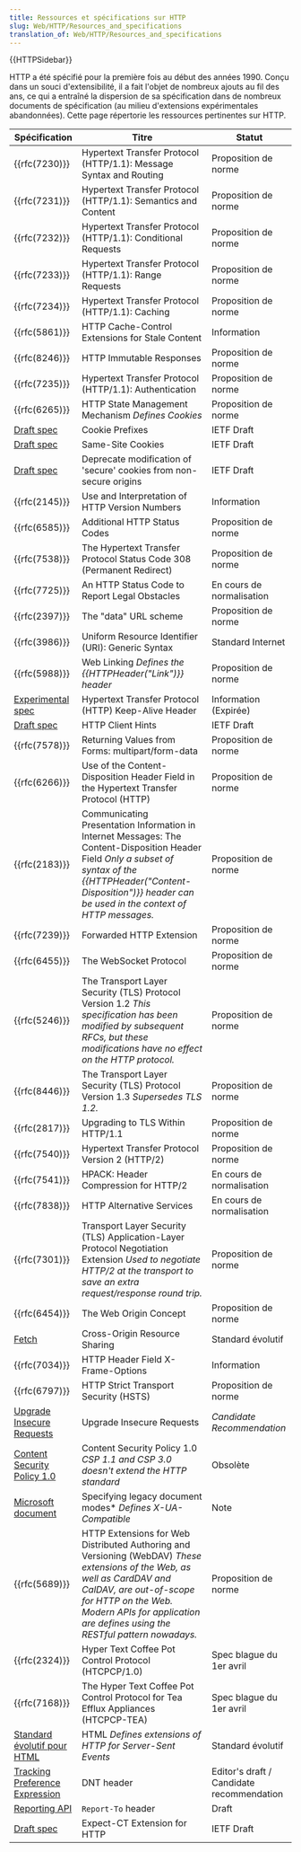 ```yaml
---
title: Ressources et spécifications sur HTTP
slug: Web/HTTP/Resources_and_specifications
translation_of: Web/HTTP/Resources_and_specifications
---
```


{{HTTPSidebar}}

HTTP a été spécifié pour la première fois au début des années 1990. Conçu dans un souci d'extensibilité, il a fait l'objet de nombreux ajouts au fil des ans, ce qui a entraîné la dispersion de sa spécification dans de nombreux documents de spécification (au milieu d'extensions expérimentales abandonnées). Cette page répertorie les ressources pertinentes sur HTTP.

| Spécification                                                                                          | Titre                                                                                                                                                                                                                                                 | Statut                                               |
| ------------------------------------------------------------------------------------------------------ | ----------------------------------------------------------------------------------------------------------------------------------------------------------------------------------------------------------------------------------------------------- | ---------------------------------------------------- |
| {{rfc(7230)}}                                                                                       | Hypertext Transfer Protocol (HTTP/1.1): Message Syntax and Routing                                                                                                                                                                                    | Proposition de norme                                 |
| {{rfc(7231)}}                                                                                       | Hypertext Transfer Protocol (HTTP/1.1): Semantics and Content                                                                                                                                                                                         | Proposition de norme                                 |
| {{rfc(7232)}}                                                                                       | Hypertext Transfer Protocol (HTTP/1.1): Conditional Requests                                                                                                                                                                                          | Proposition de norme                                 |
| {{rfc(7233)}}                                                                                       | Hypertext Transfer Protocol (HTTP/1.1): Range Requests                                                                                                                                                                                                | Proposition de norme                                 |
| {{rfc(7234)}}                                                                                       | Hypertext Transfer Protocol (HTTP/1.1): Caching                                                                                                                                                                                                       | Proposition de norme                                 |
| {{rfc(5861)}}                                                                                       | HTTP Cache-Control Extensions for Stale Content                                                                                                                                                                                                       | Information                                          |
| {{rfc(8246)}}                                                                                       | HTTP Immutable Responses                                                                                                                                                                                                                              | Proposition de norme                                 |
| {{rfc(7235)}}                                                                                       | Hypertext Transfer Protocol (HTTP/1.1): Authentication                                                                                                                                                                                                | Proposition de norme                                 |
| {{rfc(6265)}}                                                                                       | HTTP State Management Mechanism _Defines Cookies_                                                                                                                                                                                                     | Proposition de norme                                 |
| [Draft spec](https://tools.ietf.org/html/draft-ietf-httpbis-cookie-prefixes-00)                        | Cookie Prefixes                                                                                                                                                                                                                                       | IETF Draft                                           |
| [Draft spec](https://tools.ietf.org/html/draft-ietf-httpbis-cookie-same-site-00)                       | Same-Site Cookies                                                                                                                                                                                                                                     | IETF Draft                                           |
| [Draft spec](https://tools.ietf.org/html/draft-ietf-httpbis-cookie-alone-01)                           | Deprecate modification of 'secure' cookies from non-secure origins                                                                                                                                                                                    | IETF Draft                                           |
| {{rfc(2145)}}                                                                                       | Use and Interpretation of HTTP Version Numbers                                                                                                                                                                                                        | Information                                          |
| {{rfc(6585)}}                                                                                       | Additional HTTP Status Codes                                                                                                                                                                                                                          | Proposition de norme                                 |
| {{rfc(7538)}}                                                                                       | The Hypertext Transfer Protocol Status Code 308 (Permanent Redirect)                                                                                                                                                                                  | Proposition de norme                                 |
| {{rfc(7725)}}                                                                                       | An HTTP Status Code to Report Legal Obstacles                                                                                                                                                                                                         | En cours de normalisation                            |
| {{rfc(2397)}}                                                                                       | The "data" URL scheme                                                                                                                                                                                                                                 | Proposition de norme                                 |
| {{rfc(3986)}}                                                                                       | Uniform Resource Identifier (URI): Generic Syntax                                                                                                                                                                                                     | Standard Internet                                    |
| {{rfc(5988)}}                                                                                       | Web Linking _Defines the {{HTTPHeader("Link")}} header_                                                                                                                                                                                         | Proposition de norme                                 |
| [Experimental spec](https://tools.ietf.org/id/draft-thomson-hybi-http-timeout-01.html)                 | Hypertext Transfer Protocol (HTTP) Keep-Alive Header                                                                                                                                                                                                  | Information (Expirée)                                |
| [Draft spec](http://httpwg.org/http-extensions/client-hints.html)                                      | HTTP Client Hints                                                                                                                                                                                                                                     | IETF Draft                                           |
| {{rfc(7578)}}                                                                                       | Returning Values from Forms: multipart/form-data                                                                                                                                                                                                      | Proposition de norme                                 |
| {{rfc(6266)}}                                                                                       | Use of the Content-Disposition Header Field in the Hypertext Transfer Protocol (HTTP)                                                                                                                                                                 | Proposition de norme                                 |
| {{rfc(2183)}}                                                                                       | Communicating Presentation Information in Internet Messages: The Content-Disposition Header Field _Only a subset of syntax of the {{HTTPHeader("Content-Disposition")}} header can be used in the context of HTTP messages._               | Proposition de norme                                 |
| {{rfc(7239)}}                                                                                       | Forwarded HTTP Extension                                                                                                                                                                                                                              | Proposition de norme                                 |
| {{rfc(6455)}}                                                                                       | The WebSocket Protocol                                                                                                                                                                                                                                | Proposition de norme                                 |
| {{rfc(5246)}}                                                                                       | The Transport Layer Security (TLS) Protocol Version 1.2 _This specification has been modified by subsequent RFCs, but these modifications have no effect on the HTTP protocol._                                                                       | Proposition de norme                                 |
| {{rfc(8446)}}                                                                                       | The Transport Layer Security (TLS) Protocol Version 1.3 _Supersedes TLS 1.2._                                                                                                                                                                         | Proposition de norme                                 |
| {{rfc(2817)}}                                                                                       | Upgrading to TLS Within HTTP/1.1                                                                                                                                                                                                                      | Proposition de norme                                 |
| {{rfc(7540)}}                                                                                       | Hypertext Transfer Protocol Version 2 (HTTP/2)                                                                                                                                                                                                        | Proposition de norme                                 |
| {{rfc(7541)}}                                                                                       | HPACK: Header Compression for HTTP/2                                                                                                                                                                                                                  | En cours de normalisation                            |
| {{rfc(7838)}}                                                                                       | HTTP Alternative Services                                                                                                                                                                                                                             | En cours de normalisation                            |
| {{rfc(7301)}}                                                                                       | Transport Layer Security (TLS) Application-Layer Protocol Negotiation Extension _Used to negotiate HTTP/2 at the transport to save an extra request/response round trip._                                                                             | Proposition de norme                                 |
| {{rfc(6454)}}                                                                                       | The Web Origin Concept                                                                                                                                                                                                                                | Proposition de norme                                 |
| [Fetch](https://fetch.spec.whatwg.org/#cors-protocol)                 | Cross-Origin Resource Sharing                                                                                                                                                                                                                         | Standard évolutif                              |
| {{rfc(7034)}}                                                                                       | HTTP Header Field X-Frame-Options                                                                                                                                                                                                                     | Information                                          |
| {{rfc(6797)}}                                                                                       | HTTP Strict Transport Security (HSTS)                                                                                                                                                                                                                 | Proposition de norme                                 |
| [Upgrade Insecure Requests](https://w3c.github.io/webappsec-upgrade-insecure-requests/)| Upgrade Insecure Requests                                                                                                                                                                                                                             | <i lang="en">Candidate Recommendation</i> |
| [Content Security Policy 1.0](https://www.w3.org/TR/CSP1/)                               | Content Security Policy 1.0 _CSP 1.1 and CSP 3.0 doesn't extend the HTTP standard_                                                                                                                                                                    | Obsolète                         |
| [Microsoft document](<https://msdn.microsoft.com/en-us/library/jj676915(v=vs.85).aspx>)                | Specifying legacy document modes\* _Defines X-UA-Compatible_                                                                                                                                                                                          | Note                                                 |
| {{rfc(5689)}}                                                                                       | HTTP Extensions for Web Distributed Authoring and Versioning (WebDAV) _These extensions of the Web, as well as CardDAV and CalDAV, are out-of-scope for HTTP on the Web. Modern APIs for application are defines using the RESTful pattern nowadays._ | Proposition de norme                                 |
| {{rfc(2324)}}                                                                                       | Hyper Text Coffee Pot Control Protocol (HTCPCP/1.0)                                                                                                                                                                                                   | Spec blague du 1er avril                             |
| {{rfc(7168)}}                                                                                       | The Hyper Text Coffee Pot Control Protocol for Tea Efflux Appliances (HTCPCP-TEA)                                                                                                                                                                     | Spec blague du 1er avril                             |
| [Standard évolutif pour HTML](https://html.spec.whatwg.org/multipage/)                                                             | HTML _Defines extensions of HTTP for Server-Sent Events_                                                                                                                                                                                              | Standard évolutif                     |
| [Tracking Preference Expression](https://www.w3.org/2011/tracking-protection/drafts/tracking-dnt.html) | DNT header                                                                                                                                                                                                                                            | Editor's draft / Candidate recommendation            |
| [Reporting API](http://wicg.github.io/reporting/)                                                      | `Report-To` header                                                                                                                                                                                                                                    | Draft                                                |
| [Draft spec](https://tools.ietf.org/html/draft-ietf-httpbis-expect-ct-01)                              | Expect-CT Extension for HTTP                                                                                                                                                                                                                          | IETF Draft                                           |
